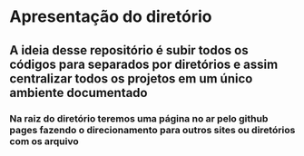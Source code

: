 <h1>Apresentação do diretório</h1>
<h2>A ideia desse repositório é subir todos os códigos para separados por diretórios e assim centralizar todos os projetos em um único ambiente documentado</h2>
<h3>Na raiz do diretório teremos uma página no ar pelo github pages fazendo o direcionamento para outros sites ou diretórios com os arquivo</h3>

